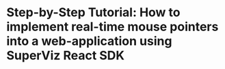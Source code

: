 # Step-by-Step Tutorial: How to implement real-time mouse pointers into a web-application using SuperViz React SDK 